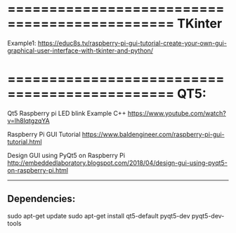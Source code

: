 
==============================================
TKinter
==============================================

Example1:
https://educ8s.tv/raspberry-pi-gui-tutorial-create-your-own-gui-graphical-user-interface-with-tkinter-and-python/



==============================================
QT5:
==============================================
Qt5 Raspberry pi LED blink Example C++
https://www.youtube.com/watch?v=lh8lqtgzqYA

Raspberry Pi GUI Tutorial
https://www.baldengineer.com/raspberry-pi-gui-tutorial.html

Design GUI using PyQt5 on Raspberry Pi
http://embeddedlaboratory.blogspot.com/2018/04/design-gui-using-pyqt5-on-raspberry-pi.html


-------------
Dependencies:
-------------
sudo apt-get update
sudo apt-get install qt5-default pyqt5-dev pyqt5-dev-tools



